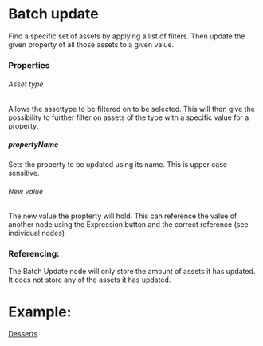 # Batch update
Find a specific set of assets by applying a list of filters. Then update the given property of all those assets to a given value.

### Properties
###### Asset type
Allows the assettype to be filtered on to be selected. This will then give the possibility to further filter on assets of the type with a specific value for a property.

##### propertyName
Sets the property to be updated using its name. This is upper case sensitive.

###### New value
The new value the propterty will hold. This can reference the value of another node using the Expression button and the correct reference (see individual nodes)

### Referencing:
The Batch Update node will only store the amount of assets it has updated. It does not store any of the assets it has updated.

# Example:
[Desserts](../../Nodes/Examples/Desserts.md)
